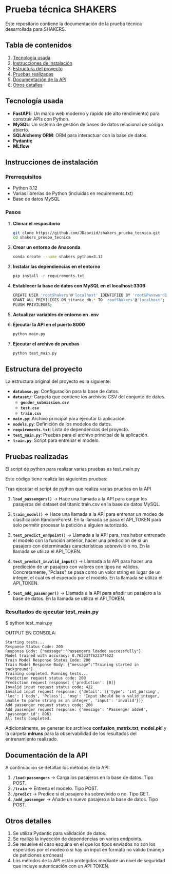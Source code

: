 # Prueba técnica SHAKERS

Este repositorio contiene la documentación de la prueba técnica desarrollada para SHAKERS.

## Tabla de contenidos
1. [Tecnología usada](#tecnología-usada)
2. [Instrucciones de instalación](#instrucciones-de-instalación)
3. [Estructura del proyecto](#estructura-del-proyecto)
4. [Pruebas realizadas](#pruebas-realizadas)
5. [Documentación de la API](#documentación-de-la-api)
6. [Otros detalles](#otros-detalles)


## Tecnología usada

- **FastAPI**:: Un marco web moderno y rápido (de alto rendimiento) para construir APIs con Python.
- **MySQL**: Un sistema de gestión de bases de datos relacional de código abierto.
- **SQLAlchemy ORM**: ORM para interactuar con la base de datos.
- **Pydantic**
- **MLflow**


## Instrucciones de instalación

### Prerrequisitos

- Python 3.12
- Varias librerías de Python (incluídas en requirements.txt)
- Base de datos MySQL



### Pasos

1. **Clonar el respositorio**

    ```sh
    git clone https://github.com/JDaaviid/shakers_prueba_tecnica.git
    cd shakers_prueba_tecnica
    ```
2. **Crear un entorno de Anaconda**
    
    ```sh
    conda create --name shakers python=3.12
    ```

3. **Instalar las dependiencias en el entorno**

    ```sh
    pip install -r requirements.txt
    ```

4. **Establecer la base de datos con MySQL en el localhost:3306**
    ```sh
    CREATE USER 'rootShakers'@'localhost' IDENTIFIED BY 'root&Password1';
    GRANT ALL PRIVILEGES ON titanic_db.* TO 'rootShakers'@'localhost';
    FLUSH PRIVILEGES;
    ```
5. **Actualizar variables de entorno en .env**

4. **Ejecutar la API en el puerto 8000**
    ```sh
    python main.py
    ```

5. **Ejecutar el archivo de pruebas**
    ```sh
    python test_main.py
    ```

## Estructura del proyecto

La estructura original del proyecto es la siguiente:

- **`database.py`**: Configuración para la base de datos.
- **`dataset/`**: Carpeta que contiene los archivos CSV del conjunto de datos.
  - **`gender_submission.csv`**
  - **`test.csv`**
  - **`train.csv`**
- **`main.py`**: Archivo principal para ejecutar la aplicación.
- **`models.py`**: Definición de los modelos de datos.
- **`requirements.txt`**: Lista de dependencias del proyecto.
- **`test_main.py`**: Pruebas para el archivo principal de la aplicación.
- **`train.py`**: Script para entrenar el modelo.


## Pruebas realizadas
El script de python para realizar varias pruebas es test_main.py

Este código tiene realiza las siguientes pruebas:

Tras ejecutar el script de python que realiza varias pruebas en la API
1. **`load_passengers()`** -> Hace una llamada a la API para cargar los pasajeros del dataset del titanic train.csv en la base de datos MySQL.

2. **`train_model()`** -> Hace una llamada a la API para entrenar un modeo de clasificación RandomForest. En la llamada se pasa el API_TOKEN para solo permitir procesar la petición a alguien autorizado.

3. **`test_predict_endpoint()`** -> Llamada a la API para, tras haber entrenado el modelo con la función anterior, hacer una predicción de si un pasajero con determinadas características sobrevivió o no. En la llamada se utiliza el API_TOKEN.

4. **`test_predict_invalid_input()`** -> Llamada a la API para hacer una predicción de un pasajero con valores con tipos no válidos. Concretamente, "Pclass" se pasa como un valor string en lugar de un integer, el cual es el esperado por el modelo. En la llamada se utiliza el API_TOKEN.

5. **`test_add_passenger()`** -> Llamada a la API para añadir un pasajero a la base de datos. En la llamada se utiliza el API_TOKEN.


### Resultados de ejecutar test_main.py
$ python test_main.py 

OUTPUT EN CONSOLA:
```
Starting tests...
Response Status Code: 200
Response Body: {"message":"Passengers loaded successfully"}
Model trained with accuracy: 0.7622377622377622
Train Model Response Status Code: 200
Train Model Response Body: {"message":"Training started in background"}
Training completed. Running tests...
Prediction request status code: 200
Prediction request response: {'prediction': [0]}
Invalid input request status code: 422
Invalid input request response: {'detail': [{'type': 'int_parsing', 'loc': ['body', 'Pclass'], 'msg': 'Input should be a valid integer, unable to parse string as an integer', 'input': 'invalid'}]}
Add passenger request status code: 200
Add passenger request response: {'message': 'Passenger added', 'passenger_id': 896}
All tests completed.
```

Adicionalmente, se generan los archivos **confusion_matrix.txt**, **model.pkl** y la carpeta **mlruns** para la observabilidad de los resultados del entrenamiento realizado.


## Documentación de la API

A continuación se detallan los métodos de la API:

1. **`/load-passengers`** -> Carga los pasajeros en la base de datos. Tipo POST.
2. **`/train`** -> Entrena el modelo. Tipo POST.
3. **`/predict`** -> Predice si el pasajero ha sobrevivido o no. Tipo GET.
4. **`/add_passenger`** -> Añade un nuevo pasajero a la base de datos. Tipo POST.


## Otros detalles 
1. Se utiliza Pydantic para validación de datos.
2. Se realiza la inyección de dependencias en varios endpoints.
3. Se resuelve el caso esquina en el que los tipos enviados no son los esperados por el modeo o si hay un input en formato no válido (manejo de peticiones erróneas)
4. Los métodos de la API están protegidos mediante un nivel de seguridad que incluye autenticación con un API TOKEN.




